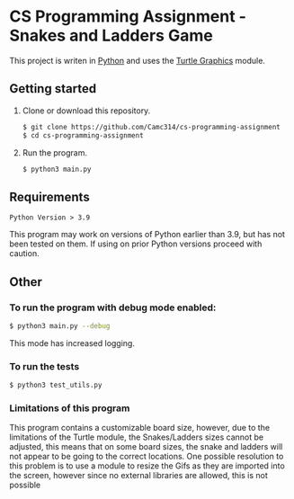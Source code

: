 # CS Programming Assignment - Snakes and Ladders Game

This project is writen in [Python](https://www.python.org/) and uses the [Turtle Graphics](https://docs.python.org/3/library/turtle.html) module.

## Getting started

1. Clone or download this repository.

   ```sh
   $ git clone https://github.com/Camc314/cs-programming-assignment
   $ cd cs-programming-assignment
   ```

2. Run the program.

   ```sh
   $ python3 main.py
   ```

## Requirements

```
Python Version > 3.9
```

This program may work on versions of Python earlier than 3.9, but has not been tested on them. If using on prior Python versions proceed with caution.

## Other

### To run the program with debug mode enabled:

```sh
$ python3 main.py --debug
```

This mode has increased logging.

### To run the tests

```sh
$ python3 test_utils.py
```

### Limitations of this program

This program contains a customizable board size, however, due to the limitations of the Turtle module, the Snakes/Ladders sizes cannot be adjusted, this means that on some board sizes, the snake and ladders will not appear to be going to the correct locations. One possible resolution to this problem is to use a module to resize the Gifs as they are imported into the screen, however since no external libraries are allowed, this is not possible
